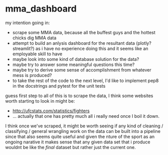 # mma_dashboard

my intention going in:

- scrape some MMA data, because all the buffest guys and the hottest chicks dig MMA data
- attempt to build an anlysis dashboard for the resultant data (plotly? streamlit?) as i have no experience doing this and it seems like an employable skill to have
- maybe look into some kind of database solution for the data?
- maybe try to answer some meaningful questions this time?
- maybe try to derive some sense of accomplishment from whatever mess is produced?
- to take the rest of the code to the next level, I'd like to implement pep8 in the docstrings and pytest for the unit tests

guess first step to all of this is to scrape the data, I think some websites worth starting to look in might be:

- http://ufcstats.com/statistics/fighters
- ... actually that one has pretty much all i really need once I boil it down.

I think once we've scraped, it might be worth seeing if any kind of cleaning / classifying / general wrangling work on the data can be built into a pipeline since that also seems quite useful and given the nture of the sport as an ongoing narative it makes sense that any given data set that i produce wouldnt be like the *final* dataset but rather just the current one.
